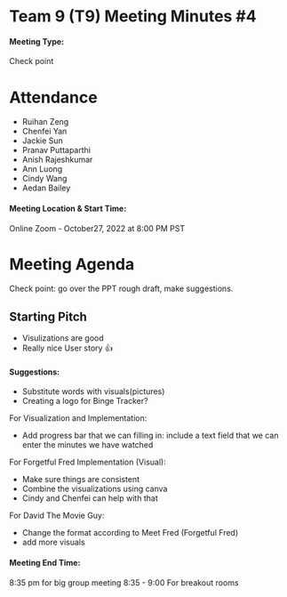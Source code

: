 # Team 9 (T9) Meeting Minutes #4

#### Meeting Type:
Check point

# Attendance

* Ruihan Zeng
* Chenfei Yan
* Jackie Sun
* Pranav Puttaparthi
* Anish Rajeshkumar
* Ann Luong
* Cindy Wang    
* Aedan Bailey

#### Meeting Location & Start Time:
Online Zoom - October27, 2022 at 8:00 PM PST

# Meeting Agenda

Check point: go over the PPT rough draft, make suggestions. 

## Starting Pitch

- Visulizations are good
- Really nice User story 👍

#### Suggestions:
- Substitute words with visuals(pictures)
- Creating a logo for Binge Tracker? 

For Visualization and Implementation: 
- Add progress bar that we can filling in:
  include a text field that we can enter the minutes we have watched

For Forgetful Fred Implementation (Visual):
- Make sure things are consistent
- Combine the visualizations using canva
- Cindy and Chenfei can help with that

For David The Movie Guy:
- Change the format according to Meet Fred (Forgetful Fred)
- add more visuals

#### Meeting End Time:
8:35 pm for big group meeting
8:35 - 9:00 For breakout rooms
